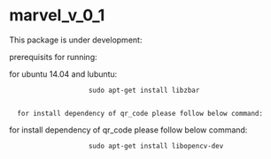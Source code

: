 # marvel_v_0_1

This package is under development: 

prerequisits for running:

for ubuntu 14.04 and lubuntu:
       
                        sudo apt-get install libzbar
                        
                        
      for install dependency of qr_code please follow below command:
      
      
          
for install dependency of qr_code please follow below command:
    
                        sudo apt-get install libopencv-dev


